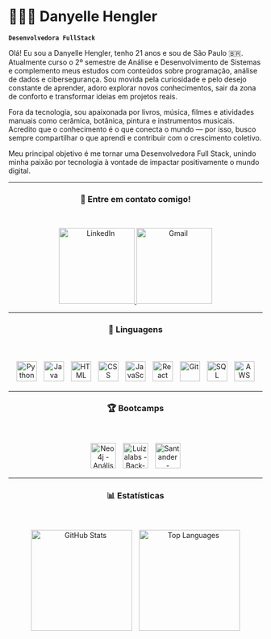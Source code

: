# 👩🏻‍💻 Danyelle Hengler

**`Desenvolvedora FullStack`**

<p>
Olá! Eu sou a Danyelle Hengler, tenho 21 anos e sou de São Paulo 🇧🇷.  
Atualmente curso o 2º semestre de Análise e Desenvolvimento de Sistemas e complemento meus estudos com conteúdos sobre programação, análise de dados e cibersegurança.  
Sou movida pela curiosidade e pelo desejo constante de aprender, adoro explorar novos conhecimentos, sair da zona de conforto e transformar ideias em projetos reais.  

Fora da tecnologia, sou apaixonada por livros, música, filmes e atividades manuais como cerâmica, botânica, pintura e instrumentos musicais. Acredito que o conhecimento é o que conecta o mundo — por isso, busco sempre compartilhar o que aprendi e contribuir com o crescimento coletivo.  

Meu principal objetivo é me tornar uma Desenvolvedora Full Stack, unindo minha paixão por tecnologia à vontade de impactar positivamente o mundo digital.
</p>

---

### <h3 align="center">📱 Entre em contato comigo!</h3>
<br>
<p align="center">
  <a href="https://www.linkedin.com/in/danyelle-hengler-/">
    <img src="https://img.shields.io/badge/LinkedIn-0077B5?style=for-the-badge&logo=linkedin&logoColor=white" alt="LinkedIn" width="150px" />
  </a>
  <a href="mailto:henglerdanyelle@gmail.com">
    <img src="https://img.shields.io/badge/Gmail-D14836?style=for-the-badge&logo=gmail&logoColor=white" alt="Gmail" width="150px" />
  </a>
</p>

---

### <h3 align="center">🤖 Linguagens</h3>
<br>
<p align="center">
  <img alt="Python" title="Python" width="40px" style="padding: 5px;" src="https://cdn.jsdelivr.net/gh/devicons/devicon@latest/icons/python/python-original.svg" />
  <img alt="Java" title="Java" width="40px" style="padding: 5px;" src="https://cdn.jsdelivr.net/gh/devicons/devicon@latest/icons/java/java-original.svg" />
  <img alt="HTML" title="HTML" width="40px" style="padding: 5px;" src="https://cdn.jsdelivr.net/gh/devicons/devicon@latest/icons/html5/html5-original.svg" />
  <img alt="CSS" title="CSS" width="40px" style="padding: 5px;" src="https://cdn.jsdelivr.net/gh/devicons/devicon@latest/icons/css3/css3-original.svg" />
  <img alt="JavaScript" title="JavaScript" width="40px" style="padding: 5px;" src="https://cdn.jsdelivr.net/gh/devicons/devicon@latest/icons/javascript/javascript-original.svg" />
  <img alt="React" title="React" width="40px" style="padding: 5px;" src="https://cdn.jsdelivr.net/gh/devicons/devicon@latest/icons/react/react-original.svg" />
  <img alt="Git" title="Git" width="40px" style="padding: 5px;" src="https://cdn.jsdelivr.net/gh/devicons/devicon@latest/icons/git/git-original.svg" />
  <img alt="SQL" title="SQL" width="40px" style="padding: 5px;" src="https://cdn.jsdelivr.net/gh/devicons/devicon@latest/icons/azuresqldatabase/azuresqldatabase-original.svg" />
  <img alt="AWS" title="AWS" width="40px" style="padding: 5px;" src="https://cdn.jsdelivr.net/gh/devicons/devicon@latest/icons/amazonwebservices/amazonwebservices-plain-wordmark.svg" />
</p>

---

### <h3 align="center">🏆 Bootcamps</h3>
<br>
<p align="center">
  <img alt="Neo4j - Análise de Dados com Grafos" title="Neo4j - Análise de Dados com Grafos" width="50px" style="padding: 5px;" src="https://assets.dio.me/XH3JbkyumWIdOs9Tk0f1WxIcR7fdgrT5qOJVjvm4sM0/f:webp/h:120/q:80/L3RyYWNrcy85MjJmMTJmNC0yZjhkLTRlYWMtYTRiZC05YTM5NmJkNDhjYzkucG5n">

  <img alt="Luizalabs - Back-end com Python" title="Luizalabs - Back-end com Python" width="50px" style="padding: 5px;" src="https://assets.dio.me/Xl98YWbvhhAF2MJhHva1jjFf-NNKiYP86uVUHeJpj6U/f:webp/h:120/q:80/L3RyYWNrcy84MmI1NWE0OC1kOTlmLTRjZDItYjJhMC1hNjc0N2JkYjM5YzUucG5n">

<img alt="Santander - Ciência de Dados com Python" title="Santander - Ciência de Dados com Python" width="50px" style="padding: 5px;" src="https://assets.dio.me/0oZ3rvm63UDiHP-IbWyVBaC5R8cUxF_JcqtTvyGdHvA/f:webp/h:120/q:80/L3RyYWNrcy8wOWI2NGMyZS1lNzE5LTRiNWYtOGQyMi1hMzY3OWIyYzFjZGQucG5n">
</p>

---

### <h3 align="center">📊 Estatísticas</h3>
<br>
<p align="center">
  <img alt="GitHub Stats" height="200" style="padding: 5px;" src="https://github-readme-stats.vercel.app/api?username=henglerdanyy&show_icons=true&theme=dracula&include_all_commits=true&locale=pt-br&hide_border=true&bg_color=00000000&transparent=true" />

  <img alt="Top Languages" height="200" style="padding: 5px;" src="https://github-readme-stats.vercel.app/api/top-langs/?username=henglerdanyy&theme=dracula&layout=compact&custom_title=Tecnologias&langs_count=9&hide_border=true&bg_color=00000000&transparent=true" />
</p>



